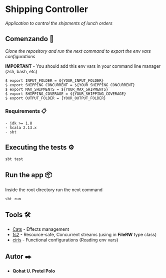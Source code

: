 # Shipping Controller

_Application to control the shipments of lunch orders_

## Comenzando 🚀

_Clone the repository and run the next command to export the env vars configurations_

**IMPORTANT** - You should add this env vars in your command line manager (zsh, bash, etc)

```
$ export INPUT_FOLDER = ${YOUR_INPUT_FOLDER}
$ export SHIPPING_CONCURRENT = ${YOUR_SHIPPING_CONCURRENT}
$ export MAX_SHIPMENTS = ${YOUR_MAX_SHIPMENTS}
$ export SHIPPING_COVERAGE = ${YOUR_SHIPPING_COVERAGE}
$ export OUTPUT_FOLDER = {YOUR_OUTPUT_FOLDER}
```

### Requirements 📋

```
- jdk >= 1.8
- Scala 2.13.x
- sbt
```

## Executing the tests ⚙️

```
sbt test
```

## Run the app 📦
Inside the root directory run the next command
```
sbt run
```

## Tools 🛠️

* [Cats](https://typelevel.org/cats-effect/) - Effects management
* [fs2](https://fs2.io/guide.html) - Resource-safe, Concurrent streams (using in **FileRW** type class)
* [ciris](https://rometools.github.io/rome/) - Functional configurations (Reading env vars)

## Autor ✒️

* **Qohat U. Pretel Polo**

